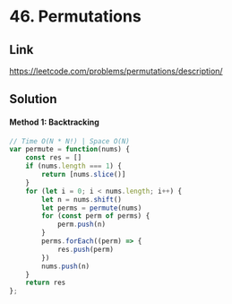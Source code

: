 # 46. Permutations

## Link
https://leetcode.com/problems/permutations/description/

## Solution
#### Method 1: Backtracking
```javascript
// Time O(N * N!) | Space O(N)
var permute = function(nums) {
    const res = []
    if (nums.length === 1) {
        return [nums.slice()]
    }
    for (let i = 0; i < nums.length; i++) {
        let n = nums.shift()
        let perms = permute(nums)
        for (const perm of perms) {
            perm.push(n)
        }
        perms.forEach((perm) => {
            res.push(perm)
        })
        nums.push(n)
    }
    return res
};
```
